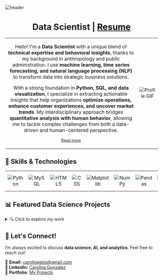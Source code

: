 ![header](https://capsule-render.vercel.app/api?type=venom&color=auto&height=300&section=header&text=Maria%20Carolina&fontSize=90)

<h1 style="text-align: center;">Data Scientist | <a href="https://carolinagles.github.io/mypage/" target="_blank" style="color: black;">Resume</a></h1>

<table style="border: none; width: 100%; text-align: center;">
    <tr>
        <td class="text" style="border: none;">
            <p>Hello! I'm a <strong>Data Scientist</strong> with a unique blend of <strong>technical expertise and behavioral insights</strong>, thanks to my background in anthropology and public administration. I use <strong>machine learning, time series forecasting, and natural language processing (NLP)</strong> to transform data into strategic business solutions.</p>
          <p>With a strong foundation in <strong>Python, SQL, and data visualization</strong>, I specialize in extracting actionable insights that help organizations <strong>optimize operations, enhance customer experiences, and uncover market trends</strong>. My interdisciplinary approach bridges <strong>quantitative analysis with human behavior</strong>, allowing me to tackle complex challenges from both a data-driven and human-centered perspective.</p>
 <a href="https://github.com/carolinagles/carolinagles/blob/main/anthropology_and_data_science.ipynb" style="font-size: 0.8em;">Read more</a></p>
           </td>
        <td class="image" style="border: none; text-align: center;">
            <img src="https://github.com/Anmol-Baranwal/Cool-GIFs-For-GitHub/assets/74038190/0b335028-1d3d-4ee5-b5b3-a373d499be7e" alt="Profile GIF" style="max-width: 100%; height: auto;">
        </td>
    </tr>
</table> 


## 🚀 Skills & Technologies  
<table style="width: 100%; text-align: center; border: none;">
    <tr>
        <td style="border: none;"><img src="https://img.shields.io/badge/python-3670A0?style=for-the-badge&logo=python&logoColor=ffdd54" alt="Python"></td>
        <td style="border: none;"><img src="https://img.shields.io/badge/mysql-4479A1.svg?style=for-the-badge&logo=mysql&logoColor=white" alt="MySQL"></td>
        <td style="border: none;"><img src="https://img.shields.io/badge/html5-%23E34F26.svg?style=for-the-badge&logo=html5&logoColor=white" alt="HTML5"></td>
        <td style="border: none;"><img src="https://img.shields.io/badge/CSS3-1572B6?style=for-the-badge&logo=css3&logoColor=white" alt="CSS"></td>
        <td style="border: none;"><img src="https://img.shields.io/badge/Matplotlib-%23ffffff.svg?style=for-the-badge&logo=Matplotlib&logoColor=black" alt="Matplotlib"></td>
        <td style="border: none;"><img src="https://img.shields.io/badge/numpy-%23013243.svg?style=for-the-badge&logo=numpy&logoColor=white" alt="NumPy"></td>
        <td style="border: none;"><img src="https://img.shields.io/badge/pandas-%23150458.svg?style=for-the-badge&logo=pandas&logoColor=white" alt="Pandas"></td>
        <td style="border: none;"><img src="https://img.shields.io/badge/Plotly-%233F4F75.svg?style=for-the-badge&logo=plotly&logoColor=white" alt="Plotly"></td>
           <td style="border: none;"><img src="https://img.shields.io/badge/scikit--learn-%23F7931E.svg?style=for-the-badge&logo=scikit-learn&logoColor=white" alt="scikit-learn"></td>
        <td style="border: none;"><img src="https://img.shields.io/badge/SciPy-%230C55A5.svg?style=for-the-badge&logo=scipy&logoColor=white" alt="SciPy"></td>
    </tr>
</table>



## 📊 Featured Data Science Projects  

<details closed>
<summary>🔍 Click to explore my work</summary>

| 🚀 Project | 📝 Description | 📌 Focus |
|------|---------------------|--------------|
| [🚕 Sweet Lift Taxi](https://github.com/carolinagles/datascience/blob/main/13.Time_series/Sweet_lift_taxi_en.ipynb) | Developed a predictive model for airport taxi demand to optimize driver availability. | **Time Series Forecasting** |
| [🚗 Rusty Bargain](https://github.com/carolinagles/datascience/blob/main/12.Numerical_methods/Rusty_bargain_en.ipynb) | Built a used car price prediction model for the Rusty Bargain app. | **Regression & Gradient Boosting** |
| [🏦 Sure Tomorrow](https://github.com/carolinagles/datascience/blob/main/11.Linear_algebra/Sure_tomorrow_en.ipynb) | Machine learning model for an insurance company to improve risk assessment. | **Linear Regression & Business Analytics** |
| [🛢️ Oil Wells Optimization](https://github.com/carolinagles/datascience/blob/main/10.Machine_Learning_in_Business/OilyGiant_Company_en.ipynb) | Identified the best locations for new oil wells using ML. | **Machine Learning for Business** |  
| [🏦 Beta Bank Churn Prediction](https://github.com/carolinagles/datascience/blob/main/9.Supervised_learning/Beta_bank_en.ipynb) | Customer churn prediction model to improve retention strategies. | **Supervised Learning & Imbalanced Data** |  
| [📞 Megaline Plan Classification](https://github.com/carolinagles/datascience/blob/main/8.Introduction_to_machine_learning/megaline_smart_ultra_en.ipynb) | Developed a model to classify telecom customers into optimal plans. | **ML Classification & Clustering** |
| [🌦️ Taxi & Weather Impact](https://github.com/carolinagles/datascience/blob/main/7.Data_%20collection_%20and_storage_(SQL)/taxis_en.ipynb) | Analyzed the effect of weather on taxi ride durations. | **SQL & Data Analysis** |
| [🎮 Video Game Success Prediction](https://github.com/carolinagles/datascience/blob/main/6.I_Python_and_Software_Engineering/games.ipynb) | Identified key factors influencing video game sales. | **EDA & Predictive Modeling** |

</details>



## 📩 Let's Connect!  
I’m always excited to discuss **data science, AI, and analytics**. Feel free to reach out!  

📧 **Email:** carolinagles@gmail.com  
💼 **LinkedIn:** [Carolina González](https://www.linkedin.com/in/carolinagles/)  
🚀 **Portfolio:** [My Projects](https://carolinagles.github.io/mypage/#projects)  
